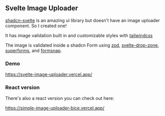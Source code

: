## Svelte Image Uploader

[shadcn-svelte](https://next.shadcn-svelte.com/) is an amazing ui library but doesn't have an image uploader component. So I created one!

It has image validation built in and customizable styles with [tailwindcss](https://tailwindcss.com/)

The image is validated inside a shadcn Form using [zod](https://zod.dev), [svelte-drop-zone](https://github.com/thecodejack/svelte-file-dropzone#readme), [superforms](https://superforms.rocks), and [formsnap](https://formsnap.dev/docs).

### Demo

https://svelte-image-uploader.vercel.app/

### React version

There's also a react version you can check out here:

https://simple-image-uploader-bice.vercel.app/
